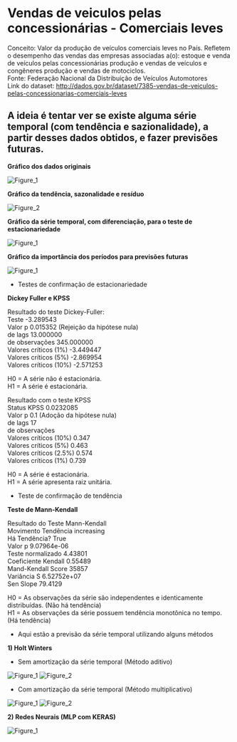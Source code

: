 # Vendas de veiculos pelas concessionárias - Comerciais leves
Conceito: Valor da produção de veículos comerciais leves no País. Refletem o desempenho das vendas das empresas associadas a(o): estoque e venda de veículos pelas concessionárias produção e vendas de veículos e congêneres produção e vendas de motociclos.<br/>
Fonte: Federação Nacional da Distribuição de Veículos Automotores<br/>
Link do dataset: http://dados.gov.br/dataset/7385-vendas-de-veiculos-pelas-concessionarias-comerciais-leves

## A ideia é tentar ver se existe alguma série temporal (com tendência e sazionalidade), a partir desses dados obtidos, e fazer previsões futuras.

**Gráfico dos dados originais**

![Figure_1](https://user-images.githubusercontent.com/48027825/72921975-fe254e80-3d2a-11ea-920e-a2a878171df5.png)

**Gráfico da tendência, sazonalidade e resíduo**

![Figure_2](https://user-images.githubusercontent.com/48027825/72921976-febde500-3d2a-11ea-9d99-5f0cea8aa155.png)

**Gráfico da série temporal, com diferenciação, para o teste de estacionariedade**

![Figure_1](https://user-images.githubusercontent.com/48027825/72922996-df27bc00-3d2c-11ea-8fea-93608a334ab1.png)

**Gráfico da importância dos períodos para previsões futuras**

![Figure_1](https://user-images.githubusercontent.com/48027825/72928353-9543d380-3d36-11ea-929f-5dd5ede4cc9c.png)

- Testes de confirmação de estacionariedade

**Dickey Fuller e KPSS**

Resultado do teste Dickey-Fuller:<br/>
Teste                      -3.289543<br/>
Valor p                     0.015352 (Rejeição da hipótese nula)<br/>
 de lags                    13.000000<br/>
 de observações             345.000000<br/>
Valores críticos (1%)      -3.449447<br/>
Valores críticos (5%)      -2.869954<br/>
Valores críticos (10%)     -2.571253<br/>

H0 = A série não é estacionária. <br/>
H1 = A série é estacionária.

Resultado com o teste KPSS<br/>
Status KPSS                                                        0.0232085<br/>
Valor p                                                                  0.1 (Adoção da hipótese nula)<br/>
 de lags                                                                 17<br/>
 de observações          
Valores críticos (10%)                                                 0.347<br/>
Valores críticos (5%)                                                  0.463<br/>
Valores críticos (2.5%)                                                0.574<br/>
Valores críticos (1%)                                                  0.739

H0 = A série é estacionária. <br/>
H1 = A série apresenta raiz unitária.

- Teste de  confirmação de tendência

**Teste de Mann-Kendall**

Resultado do Teste Mann-Kendall<br/>
Movimento Tendência     increasing<br/>
Há Tendência?                 True<br/>
Valor p                9.07964e-06<br/>
Teste normalizado          4.43801<br/>
Coeficiente Kendall        0.55489<br/>
Mand-Kendall Score           35857<br/>
Variância S            6.52752e+07<br/>
Sen Slope                  79.4129

H0 = As observações da série são independentes e identicamente distribuídas. (Não há tendência)<br/>
H1 = As observações da série possuem tendência monotônica no tempo. (Há tendência)

- Aqui estão a previsão da série temporal utilizando alguns métodos

**1) Holt Winters**

- Sem amortização da série temporal (Método aditivo)

![Figure_1](https://user-images.githubusercontent.com/48027825/72924275-683ff280-3d2f-11ea-8539-ef102d511866.png)
![Figure_2](https://user-images.githubusercontent.com/48027825/72924276-683ff280-3d2f-11ea-816b-f766502fb941.png)

- Com amortização da série temporal (Método multiplicativo)

![Figure_1](https://user-images.githubusercontent.com/48027825/72924734-311e1100-3d30-11ea-92b1-2d18c9a2d70c.png)
![Figure_2](https://user-images.githubusercontent.com/48027825/72924735-311e1100-3d30-11ea-81e1-468d55584f2c.png)

**2) Redes Neurais (MLP com KERAS)**

![Figure_1](https://user-images.githubusercontent.com/48027825/72929894-801c7400-3d39-11ea-98c8-8ae62c0a0ed3.png)
